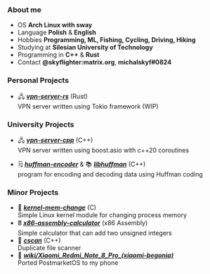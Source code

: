 ### About me
- OS **Arch Linux with sway**
- Language **Polish** & **English**
- Hobbies **Programming, ML, Fishing, Cycling, Driving, Hiking**
- Studying at **Silesian University of Technology**
- Programming in **C++** & **Rust**
- Contact **@skyflighter:matrix.org**, **michalskyf#0824**

### Personal Projects
- 🖧 [***vpn-server-rs***](https://github.com/michaelskyf/vpn-server-rs) (Rust)<br>
   VPN server written using Tokio framework (WIP)

### University Projects
- 🖧 [***vpn-server-cpp***](https://github.com/michaelskyf/vpn-server-cpp) (C++)<br>
   VPN server written using boost.asio with c++20 coroutines
   
- 🗒️ [***huffman-encoder***](https://github.com/michaelskyf/huffman-encoder) & 📚 [***libhuffman***](https://github.com/michaelskyf/libhuffman) (C++)<br>
   program for encoding and decoding data using Huffman coding

### Minor Projects
- 🐧 [***kernel-mem-change***](https://github.com/michaelskyf/kernel-mem-change) (C)<br>
  Simple Linux kernel module for changing process memory
- 🖩 [***x86-assembly-calculator***](https://github.com/michaelskyf/x86-assembly-calculator) (x86 Assembly)<br>
  Simple calculator that can add two unsigned integers
- 📁 [***cscan***](https://github.com/michaelskyf/cscan) (C++)<br>
  Duplicate file scanner
- 📱 [***wiki/Xiaomi_Redmi_Note_8_Pro_(xiaomi-begonia)***](https://wiki.postmarketos.org/wiki/Xiaomi_Redmi_Note_8_Pro_(xiaomi-begonia)) <br>
  Ported PostmarketOS to my phone
